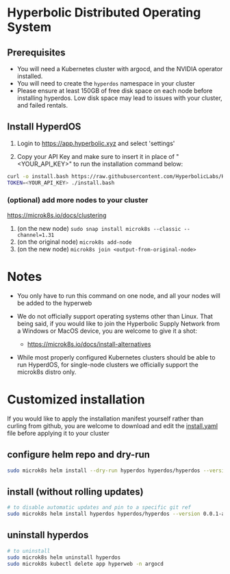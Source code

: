 # Hyperbolic Distributed Operating System

## Prerequisites

- You will need a Kubernetes cluster with argocd, and the NVIDIA operator installed.
- You will need to create the `hyperdos` namespace in your cluster
- Please ensure at least 150GB of free disk space on each node before installing hyperdos. Low disk space may lead to issues with your cluster, and failed rentals.

## Install HyperdOS

1. Login to <https://app.hyperbolic.xyz> and select 'settings'

2. Copy your API Key and make sure to insert it in place of "<YOUR_API_KEY>" to run the installation command below:

```bash
curl -o install.bash https://raw.githubusercontent.com/HyperbolicLabs/Hyper-dOS/refs/heads/dev/install.bash && chmod +x install.bash
TOKEN=<YOUR_API_KEY> ./install.bash
```

### (optional) add more nodes to your cluster

<https://microk8s.io/docs/clustering>

1. (on the new node) `sudo snap install microk8s --classic --channel=1.31`
2. (on the original node) `microk8s add-node`
3. (on the new node) `microk8s join <output-from-original-node>`

# Notes

- You only have to run this command on one node, and all your nodes will be added to the hyperweb

- We do not officially support operating systems other than Linux. That being said, if you would like to join the Hyperbolic Supply Network from a Windows or MacOS device, you are welcome to give it a shot:

  - <https://microk8s.io/docs/install-alternatives>

- While most properly configured Kubernetes clusters should be able to run HyperdOS, for single-node clusters we officially support the microk8s distro only.

# Customized installation

If you would like to apply the installation manifest yourself rather than curling from github, you are welcome to download and edit the [install.yaml](install.yaml) file before applying it to your cluster

## configure helm repo and dry-run

```bash
sudo microk8s helm install --dry-run hyperdos hyperdos/hyperdos --version 0.0.1-alpha.4 --set ref="main" --set token="DRY_RUN_NO_TOKEN"
```

## install (without rolling updates)

```bash
# to disable automatic updates and pin to a specific git ref
sudo microk8s helm install hyperdos hyperdos/hyperdos --version 0.0.1-alpha.4 --set ref="0.0.1-alpha.4" --set token="<YOUR_API_KEY>"
```

## uninstall hyperdos

```bash
# to uninstall
sudo microk8s helm uninstall hyperdos
sudo microk8s kubectl delete app hyperweb -n argocd
```
